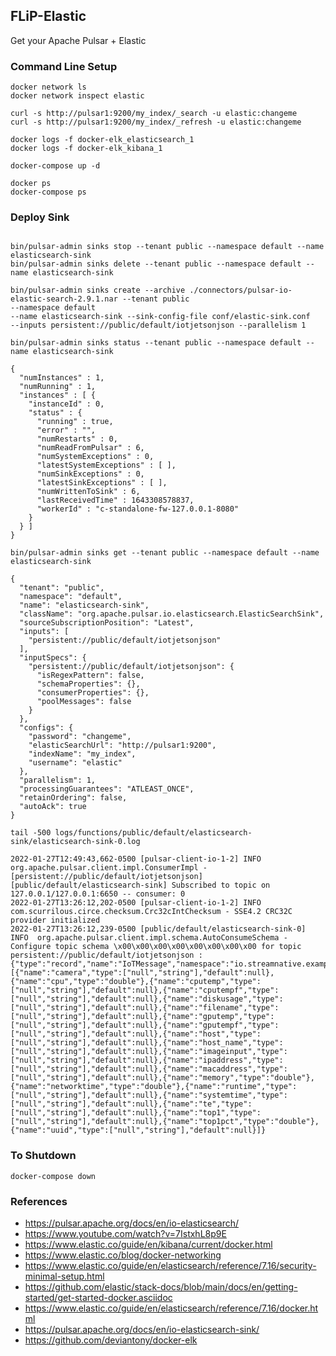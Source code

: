 ## FLiP-Elastic

Get your Apache Pulsar + Elastic 

### Command Line Setup

````
docker network ls
docker network inspect elastic

curl -s http://pulsar1:9200/my_index/_search -u elastic:changeme
curl -s http://pulsar1:9200/my_index/_refresh -u elastic:changeme

docker logs -f docker-elk_elasticsearch_1
docker logs -f docker-elk_kibana_1

docker-compose up -d

docker ps
docker-compose ps
````

### Deploy Sink

````

bin/pulsar-admin sinks stop --tenant public --namespace default --name elasticsearch-sink
bin/pulsar-admin sinks delete --tenant public --namespace default --name elasticsearch-sink

bin/pulsar-admin sinks create --archive ./connectors/pulsar-io-elastic-search-2.9.1.nar --tenant public 
--namespace default 
--name elasticsearch-sink --sink-config-file conf/elastic-sink.conf 
--inputs persistent://public/default/iotjetsonjson --parallelism 1

bin/pulsar-admin sinks status --tenant public --namespace default --name elasticsearch-sink

{
  "numInstances" : 1,
  "numRunning" : 1,
  "instances" : [ {
    "instanceId" : 0,
    "status" : {
      "running" : true,
      "error" : "",
      "numRestarts" : 0,
      "numReadFromPulsar" : 6,
      "numSystemExceptions" : 0,
      "latestSystemExceptions" : [ ],
      "numSinkExceptions" : 0,
      "latestSinkExceptions" : [ ],
      "numWrittenToSink" : 6,
      "lastReceivedTime" : 1643308578837,
      "workerId" : "c-standalone-fw-127.0.0.1-8080"
    }
  } ]
}

bin/pulsar-admin sinks get --tenant public --namespace default --name elasticsearch-sink

{
  "tenant": "public",
  "namespace": "default",
  "name": "elasticsearch-sink",
  "className": "org.apache.pulsar.io.elasticsearch.ElasticSearchSink",
  "sourceSubscriptionPosition": "Latest",
  "inputs": [
    "persistent://public/default/iotjetsonjson"
  ],
  "inputSpecs": {
    "persistent://public/default/iotjetsonjson": {
      "isRegexPattern": false,
      "schemaProperties": {},
      "consumerProperties": {},
      "poolMessages": false
    }
  },
  "configs": {
    "password": "changeme",
    "elasticSearchUrl": "http://pulsar1:9200",
    "indexName": "my_index",
    "username": "elastic"
  },
  "parallelism": 1,
  "processingGuarantees": "ATLEAST_ONCE",
  "retainOrdering": false,
  "autoAck": true
}

tail -500 logs/functions/public/default/elasticsearch-sink/elasticsearch-sink-0.log 

2022-01-27T12:49:43,662-0500 [pulsar-client-io-1-2] INFO  org.apache.pulsar.client.impl.ConsumerImpl - [persistent://public/default/iotjetsonjson][public/default/elasticsearch-sink] Subscribed to topic on 127.0.0.1/127.0.0.1:6650 -- consumer: 0
2022-01-27T13:26:12,202-0500 [pulsar-client-io-1-2] INFO  com.scurrilous.circe.checksum.Crc32cIntChecksum - SSE4.2 CRC32C provider initialized
2022-01-27T13:26:12,239-0500 [public/default/elasticsearch-sink-0] INFO  org.apache.pulsar.client.impl.schema.AutoConsumeSchema - Configure topic schema \x00\x00\x00\x00\x00\x00\x00\x00 for topic persistent://public/default/iotjetsonjson : {"type":"record","name":"IoTMessage","namespace":"io.streamnative.examples.oauth2","fields":[{"name":"camera","type":["null","string"],"default":null},{"name":"cpu","type":"double"},{"name":"cputemp","type":["null","string"],"default":null},{"name":"cputempf","type":["null","string"],"default":null},{"name":"diskusage","type":["null","string"],"default":null},{"name":"filename","type":["null","string"],"default":null},{"name":"gputemp","type":["null","string"],"default":null},{"name":"gputempf","type":["null","string"],"default":null},{"name":"host","type":["null","string"],"default":null},{"name":"host_name","type":["null","string"],"default":null},{"name":"imageinput","type":["null","string"],"default":null},{"name":"ipaddress","type":["null","string"],"default":null},{"name":"macaddress","type":["null","string"],"default":null},{"name":"memory","type":"double"},{"name":"networktime","type":"double"},{"name":"runtime","type":["null","string"],"default":null},{"name":"systemtime","type":["null","string"],"default":null},{"name":"te","type":["null","string"],"default":null},{"name":"top1","type":["null","string"],"default":null},{"name":"top1pct","type":"double"},{"name":"uuid","type":["null","string"],"default":null}]}

````

### To Shutdown

````
docker-compose down
````

### References

* https://pulsar.apache.org/docs/en/io-elasticsearch/
* https://www.youtube.com/watch?v=7IstxhL8p9E
* https://www.elastic.co/guide/en/kibana/current/docker.html
* https://www.elastic.co/blog/docker-networking
* https://www.elastic.co/guide/en/elasticsearch/reference/7.16/security-minimal-setup.html
* https://github.com/elastic/stack-docs/blob/main/docs/en/getting-started/get-started-docker.asciidoc
* https://www.elastic.co/guide/en/elasticsearch/reference/7.16/docker.html
* https://pulsar.apache.org/docs/en/io-elasticsearch-sink/
* https://github.com/deviantony/docker-elk

